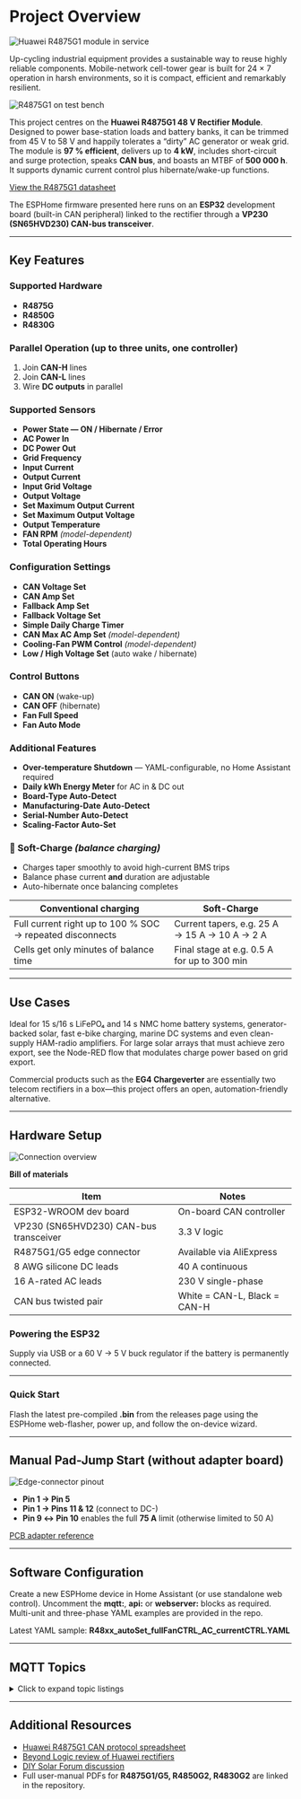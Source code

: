 # Project Overview

![Huawei R4875G1 module in service](https://github.com/user-attachments/assets/8f0610da-cef0-4304-b7f7-ccc53e442615)

Up-cycling industrial equipment provides a sustainable way to reuse highly reliable components. Mobile-network cell-tower gear is built for 24 × 7 operation in harsh environments, so it is compact, efficient and remarkably resilient.

![R4875G1 on test bench](https://github.com/user-attachments/assets/448e4e05-493c-419a-ae62-c0d2bb7430c3)

This project centres on the **Huawei R4875G1 48 V Rectifier Module**. Designed to power base-station loads and battery banks, it can be trimmed from 45 V to 58 V and happily tolerates a “dirty” AC generator or weak grid. The module is **97 % efficient**, delivers up to **4 kW**, includes short-circuit and surge protection, speaks **CAN bus**, and boasts an MTBF of **500 000 h**. It supports dynamic current control plus hibernate/wake-up functions.

[View the R4875G1 datasheet](https://github.com/user-attachments/files/17574446/R4975G1.Datasheet.pdf)

The ESPHome firmware presented here runs on an **ESP32** development board (built-in CAN peripheral) linked to the rectifier through a **VP230 (SN65HVD230) CAN-bus transceiver**.

---

## Key Features

### Supported Hardware
- **R4875G**
- **R4850G**
- **R4830G**

### Parallel Operation (up to three units, one controller)
1. Join **CAN-H** lines  
2. Join **CAN-L** lines  
3. Wire **DC outputs** in parallel  

### Supported Sensors
- **Power State — ON / Hibernate / Error**
- **AC Power In**
- **DC Power Out**
- **Grid Frequency**
- **Input Current**
- **Output Current**
- **Input Grid Voltage**
- **Output Voltage**
- **Set Maximum Output Current**
- **Set Maximum Output Voltage**
- **Output Temperature**
- **FAN RPM** *(model-dependent)*
- **Total Operating Hours**

### Configuration Settings
- **CAN Voltage Set**
- **CAN Amp Set**
- **Fallback Amp Set**
- **Fallback Voltage Set**
- **Simple Daily Charge Timer**
- **CAN Max AC Amp Set** *(model-dependent)*
- **Cooling-Fan PWM Control** *(model-dependent)*
- **Low / High Voltage Set** (auto wake / hibernate)

### Control Buttons
- **CAN ON** (wake-up)
- **CAN OFF** (hibernate)
- **Fan Full Speed**
- **Fan Auto Mode**

### Additional Features
- **Over-temperature Shutdown** — YAML-configurable, no Home Assistant required  
- **Daily kWh Energy Meter** for AC in & DC out  
- **Board-Type Auto-Detect**  
- **Manufacturing-Date Auto-Detect**  
- **Serial-Number Auto-Detect**  
- **Scaling-Factor Auto-Set**

### 🔋 Soft-Charge *(balance charging)*
- Charges taper smoothly to avoid high-current BMS trips  
- Balance phase current **and** duration are adjustable  
- Auto-hibernate once balancing completes  

| Conventional charging | Soft-Charge |
| --- | --- |
| Full current right up to 100 % SOC → repeated disconnects | Current tapers, e.g. 25 A → 15 A → 10 A → 2 A |
| Cells get only minutes of balance time | Final stage at e.g. 0.5 A for up to 300 min |

---

## Use Cases

Ideal for 15 s/16 s LiFePO₄ and 14 s NMC home battery systems, generator-backed solar, fast e-bike charging, marine DC systems and even clean-supply HAM-radio amplifiers. For large solar arrays that must achieve zero export, see the Node-RED flow that modulates charge power based on grid export.

Commercial products such as the **EG4 Chargeverter** are essentially two telecom rectifiers in a box—this project offers an open, automation-friendly alternative.

---

## Hardware Setup

![Connection overview](https://github.com/user-attachments/assets/c70dea2a-3bfe-4446-9f6f-ea634a3ef5c6)

**Bill of materials**

| Item | Notes |
| --- | --- |
| ESP32-WROOM dev board | On-board CAN controller |
| VP230 (SN65HVD230) CAN-bus transceiver | 3.3 V logic |
| R4875G1/G5 edge connector | Available via AliExpress |
| 8 AWG silicone DC leads | 40 A continuous |
| 16 A-rated AC leads | 230 V single-phase |
| CAN bus twisted pair | White = CAN-L, Black = CAN-H |

### Powering the ESP32
Supply via USB or a 60 V → 5 V buck regulator if the battery is permanently connected.

---

### Quick Start
Flash the latest pre-compiled **.bin** from the releases page using the ESPHome web-flasher, power up, and follow the on-device wizard.

---

## Manual Pad-Jump Start (without adapter board)

![Edge-connector pinout](https://github.com/user-attachments/assets/ae93452b-a830-4199-a4b6-3352d014ca55)

- **Pin 1 → Pin 5**  
- **Pin 1 → Pins 11 & 12** (connect to DC-)  
- **Pin 9 ↔ Pin 10** enables the full **75 A** limit (otherwise limited to 50 A)

[PCB adapter reference](https://endless-sphere.com/sphere/threads/rectifier-huawei-r4850g2-48v-42-58v-3000w.86038/post-1732290)

---

## Software Configuration

Create a new ESPHome device in Home Assistant (or use standalone web control). Uncomment the **mqtt:**, **api:** or **webserver:** blocks as required. Multi-unit and three-phase YAML examples are provided in the repo.

Latest YAML sample: **R48xx_autoSet_fullFanCTRL_AC_currentCTRL.YAML**

---

## MQTT Topics

<details>
<summary>Click to expand topic listings</summary>

### Binary Sensors
`can-bus01/binary_sensor/charger_power_state/state` — Charger ON/Hibernate  
`can-bus01/binary_sensor/charger_power_state2/state` — Redundant state

### Sensors  
`can-bus01/sensor/ac_power_in/state` — AC Power In  
`can-bus01/sensor/dc_power_out/state` — DC Power Out  
*…and many more, see full list in repository*

### Numbers  
`can-bus01/number/can_voltage_set/state` — Voltage Set  
`can-bus01/number/can_amp_set/state` — Current Set  
*etc.*

### Buttons (send the string **PRESS** to command topic)  
`can-bus01/button/can_on_button/command` — Wake-up  
`can-bus01/button/can_off_button/command` — Hibernate  
`can-bus01/button/fan_full_speed_button/command` — Fan 100 %

### Text-Sensor Commands  
`can-bus01/number/10_set_voltage_limit/command` — 49 – 58 V  
`can-bus01/number/14_set_ac_current_limit/command` — 0 – 21 A  
*etc.*

</details>

---

## Additional Resources
- [Huawei R4875G1 CAN protocol spreadsheet](https://github.com/mjpalmowski/CAN-BUS-control-R4875G1-with-ESPHome-and-MQTT/blob/main/Protocol_R4875g.xlsx)
- [Beyond Logic review of Huawei rectifiers](https://www.beyondlogic.org/review-huawei-r4850g2-power-supply-53-5vdc-3kw/)
- [DIY Solar Forum discussion](https://diysolarforum.com/threads/diy-chargenectifier.56329/)
- Full user-manual PDFs for **R4875G1/G5, R4850G2, R4830G2** are linked in the repository.


